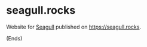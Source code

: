 # seagull.rocks #

Website for [Seagull](https://www.npmjs.com/package/seagull) published on https://seagull.rocks.

(Ends)
